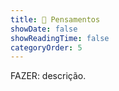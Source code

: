 ```yaml
---
title: 💭 Pensamentos
showDate: false
showReadingTime: false
categoryOrder: 5
---
```


FAZER: descrição.